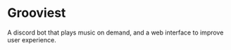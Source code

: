 # Grooviest
A discord bot that plays music on demand, and a web interface to improve user experience.
